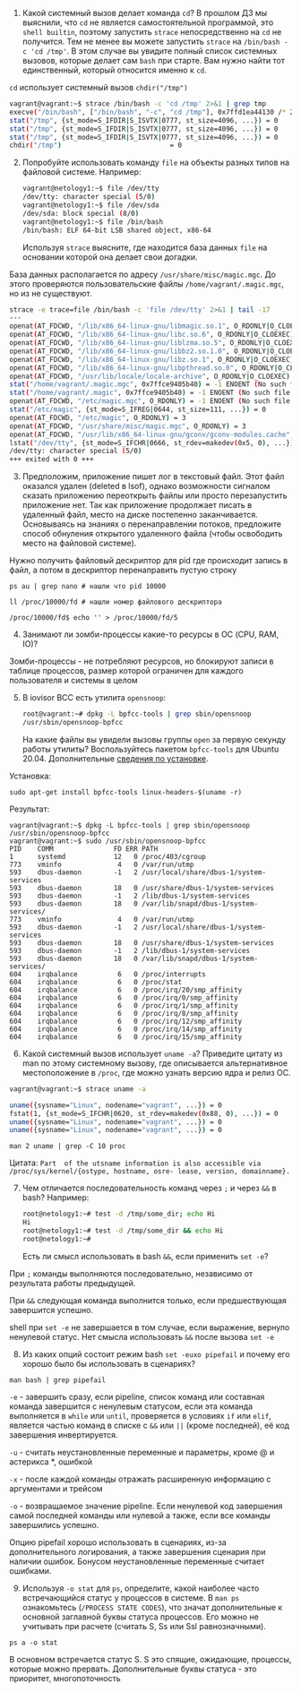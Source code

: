 1. Какой системный вызов делает команда `cd`? В прошлом ДЗ мы выяснили, что `cd` не является самостоятельной программой, 
   это `shell builtin`, поэтому запустить `strace` непосредственно на `cd` не получится. Тем не менее вы можете запустить `strace` на `/bin/bash -c 'cd /tmp'`. 
   В этом случае вы увидите полный список системных вызовов, которые делает сам `bash` при старте. Вам нужно найти тот единственный, который относится именно к `cd`.
   

`cd` использует системный вызов `chdir("/tmp")`

```bash
vagrant@vagrant:~$ strace /bin/bash -c 'cd /tmp' 2>&1 | grep tmp
execve("/bin/bash", ["/bin/bash", "-c", "cd /tmp"], 0x7ffd1ea44130 /* 25 vars */) = 0
stat("/tmp", {st_mode=S_IFDIR|S_ISVTX|0777, st_size=4096, ...}) = 0
stat("/tmp", {st_mode=S_IFDIR|S_ISVTX|0777, st_size=4096, ...}) = 0
stat("/tmp", {st_mode=S_IFDIR|S_ISVTX|0777, st_size=4096, ...}) = 0
chdir("/tmp")                           = 0
```

2. Попробуйте использовать команду `file` на объекты разных типов на файловой системе. Например:
    ```bash
    vagrant@netology1:~$ file /dev/tty
    /dev/tty: character special (5/0)
    vagrant@netology1:~$ file /dev/sda
    /dev/sda: block special (8/0)
    vagrant@netology1:~$ file /bin/bash
    /bin/bash: ELF 64-bit LSB shared object, x86-64
    ```
   Используя `strace` выясните, где находится база данных `file` на основании которой она делает свои догадки.
   

База данных располагается по адресу `/usr/share/misc/magic.mgc`. 
До этого проверяются пользовательские файлы `/home/vagrant/.magic.mgc`, но из не существуют.

```bash
strace -e trace=file /bin/bash -c 'file /dev/tty' 2>&1 | tail -17
---
openat(AT_FDCWD, "/lib/x86_64-linux-gnu/libmagic.so.1", O_RDONLY|O_CLOEXEC) = 3
openat(AT_FDCWD, "/lib/x86_64-linux-gnu/libc.so.6", O_RDONLY|O_CLOEXEC) = 3
openat(AT_FDCWD, "/lib/x86_64-linux-gnu/liblzma.so.5", O_RDONLY|O_CLOEXEC) = 3
openat(AT_FDCWD, "/lib/x86_64-linux-gnu/libbz2.so.1.0", O_RDONLY|O_CLOEXEC) = 3
openat(AT_FDCWD, "/lib/x86_64-linux-gnu/libz.so.1", O_RDONLY|O_CLOEXEC) = 3
openat(AT_FDCWD, "/lib/x86_64-linux-gnu/libpthread.so.0", O_RDONLY|O_CLOEXEC) = 3
openat(AT_FDCWD, "/usr/lib/locale/locale-archive", O_RDONLY|O_CLOEXEC) = 3
stat("/home/vagrant/.magic.mgc", 0x7ffce9405b40) = -1 ENOENT (No such file or directory)
stat("/home/vagrant/.magic", 0x7ffce9405b40) = -1 ENOENT (No such file or directory)
openat(AT_FDCWD, "/etc/magic.mgc", O_RDONLY) = -1 ENOENT (No such file or directory)
stat("/etc/magic", {st_mode=S_IFREG|0644, st_size=111, ...}) = 0
openat(AT_FDCWD, "/etc/magic", O_RDONLY) = 3
openat(AT_FDCWD, "/usr/share/misc/magic.mgc", O_RDONLY) = 3
openat(AT_FDCWD, "/usr/lib/x86_64-linux-gnu/gconv/gconv-modules.cache", O_RDONLY) = 3
lstat("/dev/tty", {st_mode=S_IFCHR|0666, st_rdev=makedev(0x5, 0), ...}) = 0
/dev/tty: character special (5/0)
+++ exited with 0 +++
```

3. Предположим, приложение пишет лог в текстовый файл. Этот файл оказался удален (deleted в lsof), однако возможности 
   сигналом сказать приложению переоткрыть файлы или просто перезапустить приложение нет. Так как приложение продолжает 
   писать в удаленный файл, место на диске постепенно заканчивается. Основываясь на знаниях о перенаправлении потоков, 
   предложите способ обнуления открытого удаленного файла (чтобы освободить место на файловой системе).

Нужно получить файловый дескриптор для pid где происходит запись в файл, а потом в дескриптор перенаправить пустую строку

```
ps au | grep nano # нашли что pid 10000

ll /proc/10000/fd # нашли номер файлового дескриптора

/proc/10000/fd$ echo '' > /proc/10000/fd/5
```

4. Занимают ли зомби-процессы какие-то ресурсы в ОС (CPU, RAM, IO)?

Зомби-процессы - не потребляют ресурсов, но блокируют записи в таблице процессов, размер которой ограничен для каждого пользователя и системы в целом

5. В iovisor BCC есть утилита `opensnoop`:
    ```bash
    root@vagrant:~# dpkg -L bpfcc-tools | grep sbin/opensnoop
    /usr/sbin/opensnoop-bpfcc
    ```
   На какие файлы вы увидели вызовы группы `open` за первую секунду работы утилиты? Воспользуйтесь пакетом `bpfcc-tools` 
   для Ubuntu 20.04. Дополнительные [сведения по установке](https://github.com/iovisor/bcc/blob/master/INSTALL.md).

Установка:

```sudo apt-get install bpfcc-tools linux-headers-$(uname -r)```

Результат:

```
vagrant@vagrant:~$ dpkg -L bpfcc-tools | grep sbin/opensnoop
/usr/sbin/opensnoop-bpfcc
vagrant@vagrant:~$ sudo /usr/sbin/opensnoop-bpfcc
PID    COMM               FD ERR PATH
1      systemd            12   0 /proc/403/cgroup
773    vminfo              4   0 /var/run/utmp
593    dbus-daemon        -1   2 /usr/local/share/dbus-1/system-services
593    dbus-daemon        18   0 /usr/share/dbus-1/system-services
593    dbus-daemon        -1   2 /lib/dbus-1/system-services
593    dbus-daemon        18   0 /var/lib/snapd/dbus-1/system-services/
773    vminfo              4   0 /var/run/utmp
593    dbus-daemon        -1   2 /usr/local/share/dbus-1/system-services
593    dbus-daemon        18   0 /usr/share/dbus-1/system-services
593    dbus-daemon        -1   2 /lib/dbus-1/system-services
593    dbus-daemon        18   0 /var/lib/snapd/dbus-1/system-services/
604    irqbalance          6   0 /proc/interrupts
604    irqbalance          6   0 /proc/stat
604    irqbalance          6   0 /proc/irq/20/smp_affinity
604    irqbalance          6   0 /proc/irq/0/smp_affinity
604    irqbalance          6   0 /proc/irq/1/smp_affinity
604    irqbalance          6   0 /proc/irq/8/smp_affinity
604    irqbalance          6   0 /proc/irq/12/smp_affinity
604    irqbalance          6   0 /proc/irq/14/smp_affinity
604    irqbalance          6   0 /proc/irq/15/smp_affinity
```

6. Какой системный вызов использует `uname -a`? Приведите цитату из man по этому системному вызову, где описывается 
   альтернативное местоположение в `/proc`, где можно узнать версию ядра и релиз ОС.

```bash
vagrant@vagrant:~$ strace uname -a

uname({sysname="Linux", nodename="vagrant", ...}) = 0
fstat(1, {st_mode=S_IFCHR|0620, st_rdev=makedev(0x88, 0), ...}) = 0
uname({sysname="Linux", nodename="vagrant", ...}) = 0
uname({sysname="Linux", nodename="vagrant", ...}) = 0

```  

```man 2 uname | grep -C 10 proc```

Цитата: ```Part  of the utsname information is also accessible via /proc/sys/kernel/{ostype, hostname, osre‐
lease, version, domainname}.```

7. Чем отличается последовательность команд через `;` и через `&&` в bash? Например:
    ```bash
    root@netology1:~# test -d /tmp/some_dir; echo Hi
    Hi
    root@netology1:~# test -d /tmp/some_dir && echo Hi
    root@netology1:~#
    ```
   Есть ли смысл использовать в bash `&&`, если применить `set -e`?


При `;` команды выполняются последовательно, независимо от результата работы предыдущей.

При `&&` следующая команда выполнится только, если предшествующая завершится успешно.  


shell при `set -e` не завершается в том случае, если выражение, вернуло ненулевой статус. Нет смысла использовать `&&` после вызова `set -e`

8. Из каких опций состоит режим bash `set -euxo pipefail` и почему его хорошо было бы использовать в сценариях?

```man bash | grep pipefail```

`-e` - завершить сразу, если pipeline, список команд или составная команда завершится с ненулевым статусом, если эта команда выполняется в `while` или `until`, проверяется в условиях `if` или `elif`, является частью команд в списке с `&&` или `||` (кроме последней), её код завершения инвертируется. 

`-u` - считать неустановленные переменные и параметры, кроме @ и астерикса *, ошибкой

`-x` - после каждой команды отражать расширенную информацию с аргументами и трейсом

`-o` - возвращаемое значение pipeline. Если ненулевой код завершения самой последней команды или нулевой а также, если все команды завершились успешно.  

Опцию pipefail хорошо использовать в сценариях, из-за дополнительного логирования, а также завершения сценария при наличии ошибок. Бонусом неустановленные переменные считает ошибками.

9. Используя `-o stat` для `ps`, определите, какой наиболее часто встречающийся статус у процессов в системе. 
   В `man ps` ознакомьтесь (`/PROCESS STATE CODES`), что значат дополнительные к основной заглавной буквы статуса процессов. 
   Его можно не учитывать при расчете (считать S, Ss или Ssl равнозначными).
   
`ps a -o stat`

В основном встречается статус S. S это спящие, ожидающие, процессы, которые можно прервать. Дополнительные буквы статуса - это приоритет, многопоточность
